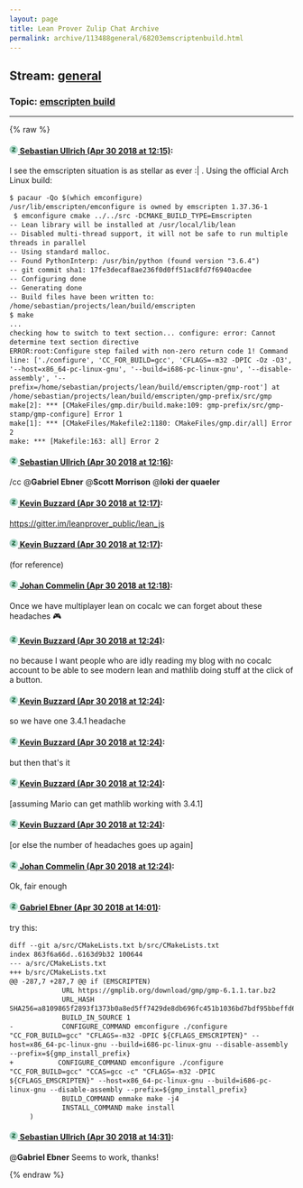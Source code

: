 ```yaml
---
layout: page
title: Lean Prover Zulip Chat Archive 
permalink: archive/113488general/68203emscriptenbuild.html
---
```


## Stream: [general](index.html)
### Topic: [emscripten build](68203emscriptenbuild.html)

---


{% raw %}
#### [![Click to go to Zulip](../../assets/img/zulip2.png) Sebastian Ullrich (Apr 30 2018 at 12:15)](https://leanprover.zulipchat.com/#narrow/stream/113488-general/topic/emscripten%20build/near/125887589):
I see the emscripten situation is as stellar as ever :| .
Using the official Arch Linux build:
```
$ pacaur -Qo $(which emconfigure)
/usr/lib/emscripten/emconfigure is owned by emscripten 1.37.36-1
 $ emconfigure cmake ../../src -DCMAKE_BUILD_TYPE=Emscripten
-- Lean library will be installed at /usr/local/lib/lean
-- Disabled multi-thread support, it will not be safe to run multiple threads in parallel
-- Using standard malloc.
-- Found PythonInterp: /usr/bin/python (found version "3.6.4") 
-- git commit sha1: 17fe3decaf8ae236f0d0ff51ac8fd7f6940acdee
-- Configuring done
-- Generating done
-- Build files have been written to: /home/sebastian/projects/lean/build/emscripten
$ make
...
checking how to switch to text section... configure: error: Cannot determine text section directive
ERROR:root:Configure step failed with non-zero return code 1! Command line: ['./configure', 'CC_FOR_BUILD=gcc', 'CFLAGS=-m32 -DPIC -Oz -O3', '--host=x86_64-pc-linux-gnu', '--build=i686-pc-linux-gnu', '--disable-assembly', '--prefix=/home/sebastian/projects/lean/build/emscripten/gmp-root'] at /home/sebastian/projects/lean/build/emscripten/gmp-prefix/src/gmp
make[2]: *** [CMakeFiles/gmp.dir/build.make:109: gmp-prefix/src/gmp-stamp/gmp-configure] Error 1
make[1]: *** [CMakeFiles/Makefile2:1180: CMakeFiles/gmp.dir/all] Error 2
make: *** [Makefile:163: all] Error 2
```

#### [![Click to go to Zulip](../../assets/img/zulip2.png) Sebastian Ullrich (Apr 30 2018 at 12:16)](https://leanprover.zulipchat.com/#narrow/stream/113488-general/topic/emscripten%20build/near/125887631):
/cc @**Gabriel Ebner** @**Scott Morrison** @**loki der quaeler**

#### [![Click to go to Zulip](../../assets/img/zulip2.png) Kevin Buzzard (Apr 30 2018 at 12:17)](https://leanprover.zulipchat.com/#narrow/stream/113488-general/topic/emscripten%20build/near/125887638):
https://gitter.im/leanprover_public/lean_js

#### [![Click to go to Zulip](../../assets/img/zulip2.png) Kevin Buzzard (Apr 30 2018 at 12:17)](https://leanprover.zulipchat.com/#narrow/stream/113488-general/topic/emscripten%20build/near/125887639):
(for reference)

#### [![Click to go to Zulip](../../assets/img/zulip2.png) Johan Commelin (Apr 30 2018 at 12:18)](https://leanprover.zulipchat.com/#narrow/stream/113488-general/topic/emscripten%20build/near/125887687):
Once we have multiplayer lean on cocalc we can forget about these headaches :video_game:

#### [![Click to go to Zulip](../../assets/img/zulip2.png) Kevin Buzzard (Apr 30 2018 at 12:24)](https://leanprover.zulipchat.com/#narrow/stream/113488-general/topic/emscripten%20build/near/125887852):
no because I want people who are idly reading my blog with no cocalc account to be able to see modern lean and mathlib doing stuff at the click of a button.

#### [![Click to go to Zulip](../../assets/img/zulip2.png) Kevin Buzzard (Apr 30 2018 at 12:24)](https://leanprover.zulipchat.com/#narrow/stream/113488-general/topic/emscripten%20build/near/125887854):
so we have one 3.4.1 headache

#### [![Click to go to Zulip](../../assets/img/zulip2.png) Kevin Buzzard (Apr 30 2018 at 12:24)](https://leanprover.zulipchat.com/#narrow/stream/113488-general/topic/emscripten%20build/near/125887855):
but then that's it

#### [![Click to go to Zulip](../../assets/img/zulip2.png) Kevin Buzzard (Apr 30 2018 at 12:24)](https://leanprover.zulipchat.com/#narrow/stream/113488-general/topic/emscripten%20build/near/125887857):
[assuming Mario can get mathlib working with 3.4.1]

#### [![Click to go to Zulip](../../assets/img/zulip2.png) Kevin Buzzard (Apr 30 2018 at 12:24)](https://leanprover.zulipchat.com/#narrow/stream/113488-general/topic/emscripten%20build/near/125887859):
[or else the number of headaches goes up again]

#### [![Click to go to Zulip](../../assets/img/zulip2.png) Johan Commelin (Apr 30 2018 at 12:24)](https://leanprover.zulipchat.com/#narrow/stream/113488-general/topic/emscripten%20build/near/125887860):
Ok, fair enough

#### [![Click to go to Zulip](../../assets/img/zulip2.png) Gabriel Ebner (Apr 30 2018 at 14:01)](https://leanprover.zulipchat.com/#narrow/stream/113488-general/topic/emscripten%20build/near/125890720):
try this:
```udiff
diff --git a/src/CMakeLists.txt b/src/CMakeLists.txt
index 863f6a66d..6163d9b32 100644
--- a/src/CMakeLists.txt
+++ b/src/CMakeLists.txt
@@ -287,7 +287,7 @@ if (EMSCRIPTEN)
             URL https://gmplib.org/download/gmp/gmp-6.1.1.tar.bz2
             URL_HASH SHA256=a8109865f2893f1373b0a8ed5ff7429de8db696fc451b1036bd7bdf95bbeffd6
             BUILD_IN_SOURCE 1
-            CONFIGURE_COMMAND emconfigure ./configure "CC_FOR_BUILD=gcc" "CFLAGS=-m32 -DPIC ${CFLAGS_EMSCRIPTEN}" --host=x86_64-pc-linux-gnu --build=i686-pc-linux-gnu --disable-assembly --prefix=${gmp_install_prefix}
+           CONFIGURE_COMMAND emconfigure ./configure "CC_FOR_BUILD=gcc" "CCAS=gcc -c" "CFLAGS=-m32 -DPIC ${CFLAGS_EMSCRIPTEN}" --host=x86_64-pc-linux-gnu --build=i686-pc-linux-gnu --disable-assembly --prefix=${gmp_install_prefix}
             BUILD_COMMAND emmake make -j4
             INSTALL_COMMAND make install
     )
```

#### [![Click to go to Zulip](../../assets/img/zulip2.png) Sebastian Ullrich (Apr 30 2018 at 14:31)](https://leanprover.zulipchat.com/#narrow/stream/113488-general/topic/emscripten%20build/near/125891597):
@**Gabriel Ebner** Seems to work, thanks!


{% endraw %}
